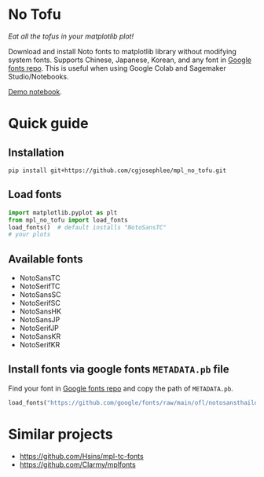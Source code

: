 # No Tofu
*Eat all the tofus in your matplotlib plot!*

Download and install Noto fonts to matplotlib library without modifying system fonts. Supports Chinese, Japanese, Korean, and any font in [Google fonts repo](https://github.com/google/fonts/tree/main/ofl). This is useful when using Google Colab and Sagemaker Studio/Notebooks.

[Demo notebook](https://github.com/cgjosephlee/mpl_no_tofu/blob/master/tests/tofu.ipynb).

# Quick guide
## Installation
```
pip install git+https://github.com/cgjosephlee/mpl_no_tofu.git
```

## Load fonts
```python
import matplotlib.pyplot as plt
from mpl_no_tofu import load_fonts
load_fonts()  # default installs "NotoSansTC"
# your plots
```

## Available fonts
- NotoSansTC
- NotoSerifTC
- NotoSansSC
- NotoSerifSC
- NotoSansHK
- NotoSansJP
- NotoSerifJP
- NotoSansKR
- NotoSerifKR

## Install fonts via google fonts `METADATA.pb` file
Find your font in [Google fonts repo](https://github.com/google/fonts/tree/main/ofl) and copy the path of `METADATA.pb`.
```python
load_fonts("https://github.com/google/fonts/raw/main/ofl/notosansthailooped/METADATA.pb")
```

# Similar projects
- https://github.com/Hsins/mpl-tc-fonts
- https://github.com/Clarmy/mplfonts
